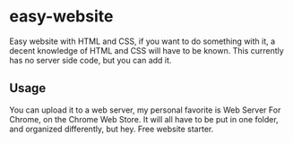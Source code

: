 # easy-website
Easy website with HTML and CSS, if you want to do something with it, a decent knowledge of HTML and CSS will have to be known. This currently has no server side code, but you can add it. 
## Usage
You can upload it to a web server, my personal favorite is Web Server For Chrome, on the Chrome Web Store. It will all have to be put in one folder, and organized differently, but hey. Free website starter.
